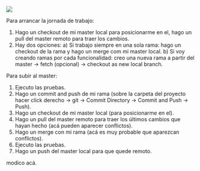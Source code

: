 <img src="https://s-media-cache-ak0.pinimg.com/736x/b9/94/e4/b994e4378507f5624aa90ae7778ded86.jpg">

Para arrancar la jornada de trabajo:
1. Hago un checkout de mi master local para posicionarme en el, hago un pull del master remoto para traer los cambios.
2. Hay dos opciones:
    a) Si trabajo siempre en una sola rama: hago un checkout de la rama y hago un merge com mi master local.
    b) Si voy creando ramas por cada funcionalidad: creo una nueva rama a partir del master -> fetch (opcional) -> checkout as new local branch.

Para subir al master:
1. Ejecuto las pruebas.
2. Hago un commit and push de mi rama (sobre la carpeta del proyecto hacer click derecho -> git -> Commit Directory -> Commit and Push -> Push).
3. Hago un checkout de mi master local (para posicionarme en el).
4. Hago un pull del master remoto para traer los últimos cambios que hayan hecho (acá pueden aparecer conflictos).
5. Hago un merge con mi rama (acá es muy probable que aparezcan conflictos).
6. Ejecuto las pruebas.
7. Hago un push del master local para que quede remoto.

modico acá.
